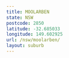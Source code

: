 ```yaml
---
title: MOOLARBEN
state: NSW
postcode: 2850
latitude: -32.685033
longitude: 149.602925
url: /nsw/moolarben/
layout: suburb
---
```

